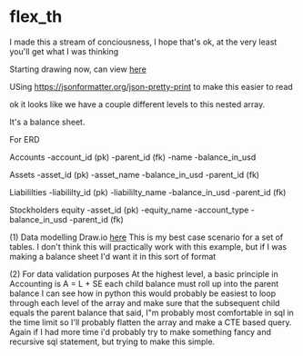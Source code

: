 # flex_th

I made this a stream of conciousness, I hope that's ok, at the very least you'll get what I was thinking

Starting drawing now, can view [here](https://drive.google.com/file/d/1DusMcjZVPdLlWUfS_-naJ_prlJT8BPip/view?usp=sharing)



USing https://jsonformatter.org/json-pretty-print to make this easier to read

ok it looks like we have a couple different levels to this nested array.

It's a balance sheet. 

For ERD

Accounts
-account_id (pk)
-parent_id (fk)
-name
-balance_in_usd


Assets
-asset_id (pk)
-asset_name
-balance_in_usd
-parent_id (fk)

Liabililties
-liabililty_id (pk)
-liabililty_name
-balance_in_usd
-parent_id (fk)

Stockholders equity
-asset_id (pk)
-equity_name
-account_type
-balance_in_usd
-parent_id (fk)


(1) Data modelling
Draw.io [here](https://drive.google.com/file/d/1DusMcjZVPdLlWUfS_-naJ_prlJT8BPip/view?usp=sharing)
This is my best case scenario for a set of tables. I don't think this will practically work with this example, but if I was making a balance sheet I'd want it in this sort of format

(2) For data validation purposes
At the highest level, a basic principle in Accounting is A = L + SE
each child balance must roll up into the parent balance
I can see how in python this would probably be easiest to loop through each level of the array and make sure that the subsequent child equals the parent balance
that said, I"m probably most comfortable in sql in the time limit so I'll probably flatten the array and make a CTE based query.
Again if I had more time i'd probably try to make something fancy and recursive sql statement, but trying to make this simple. 



